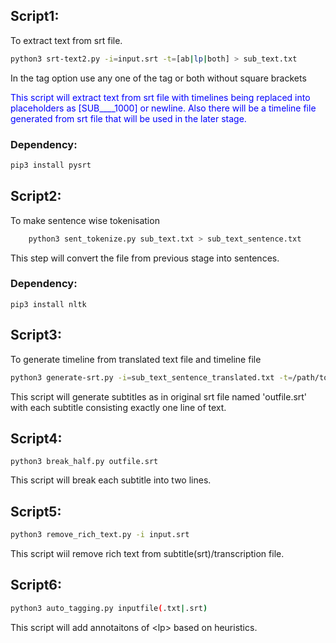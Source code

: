 ## Script1:

To extract text from srt file.

```bash
python3 srt-text2.py -i=input.srt -t=[ab|lp|both] > sub_text.txt
```
In the tag option use any one of the tag or both without square brackets

<span style="color:blue">This script will extract text from srt file with timelines being replaced into placeholders as [SUB____1000] or newline.
Also there will be a timeline file generated from srt file that will be used in the later stage.</span>

### Dependency:

```bash
pip3 install pysrt
```

## Script2:

To make sentence wise tokenisation
```bash
    python3 sent_tokenize.py sub_text.txt > sub_text_sentence.txt
```

This step will convert the file from previous stage into sentences.

### Dependency:
    pip3 install nltk

## Script3:

To generate timeline from translated text file and timeline file

```bash
python3 generate-srt.py -i=sub_text_sentence_translated.txt -t=/path/to/timeline/file/from/step1 
```

This script will generate subtitles as in original srt file named 'outfile.srt' with each subtitle consisting exactly one line of text.


## Script4:

    python3 break_half.py outfile.srt 

This script will break each subtitle into two lines.


## Script5:

```bash
python3 remove_rich_text.py -i input.srt 
```

This script wiil remove rich text from subtitle(srt)/transcription file.

## Script6:

```bash
python3 auto_tagging.py inputfile(.txt|.srt)
```

This script will add annotaitons of &lt;lp&gt; based on heuristics.
